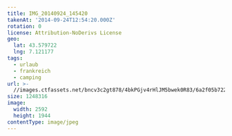 ```yaml
---
title: IMG_20140924_145420
takenAt: '2014-09-24T12:54:20.000Z'
rotation: 0
license: Attribution-NoDerivs License
geo:
  lat: 43.579722
  lng: 7.121177
tags:
  - urlaub
  - frankreich
  - camping
url: >-
  //images.ctfassets.net/bncv3c2gt878/4bkPGjv4rHlJM5bwek0R83/6a2f05b72265a487e068600134e98620/img_20140924_145420_27697220523_o
size: 1248316
image:
  width: 2592
  height: 1944
contentType: image/jpeg
---
```


